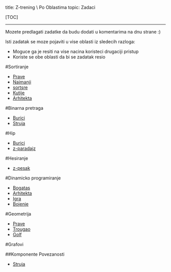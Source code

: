 title: Z-trening \ Po Oblastima
topic: Zadaci

[TOC]

---

Mozete predlagati zadatke da budu dodati u komentarima na dnu strane :)

Isti zadatak se moze pojaviti u vise oblasti iz sledecih razloga:

 * Moguce ga je resiti na vise nacina koristeci drugaciji pristup
 * Koriste se obe oblasti da bi se zadatak resio

#Sortiranje

* [Prave]
* [Najmanji]
* [sortsre]
* [Kutije]
* [Arhitekta]

#Binarna pretraga

* [Burici]
* [Struja]

#Hip

* [Burici]
* [z-paradajz]

#Hesiranje

* [z-pesak]

#Dinamicko programiranje

* [Bogatas]
* [Arhitekta]
* [Igra]
* [Bojenje]

#Geometrija

* [Prave]
* [Trougao]
* [Golf]

#Grafovi

##Komponente Povezanosti

* [Struja]


[Burici]:http://z-trening.com/tasks.php?show_task=5000000328
[Bogatas]:http://z-trening.com/tasks.php?show_task=5000000006
[z-pesak]:http://z-trening.com/tasks.php?show_task=5000000079
[Prave]:http://z-trening.com/tasks.php?show_task=5000000009
[Trougao]:http://z-trening.com/tasks.php?show_task=5000000011
[Arhitekta]:http://z-trening.com/tasks.php?show_task=5000000016
[Bojenje]:http://z-trening.com/tasks.php?show_task=5000000036
[Igra]:http://z-trening.com/tasks.php?show_task=5000000017
[z-paradajz]:http://z-trening.com/tasks.php?show_task=5000000080
[Golf]:http://z-trening.com/tasks.php?show_task=5000000331
[sortsre]:http://z-trening.com/tasks.php?show_task=5000000873
[Najmanji]:http://z-trening.com/tasks.php?show_task=5000000127
[Struja]:http://z-trening.com/tasks.php?show_task=5000000098
[Kutije]:http://z-trening.com/tasks.php?show_task=5000000019